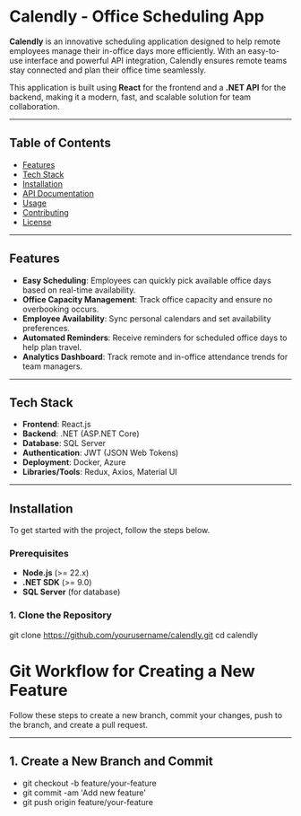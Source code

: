 # Calendly - Office Scheduling App

**Calendly** is an innovative scheduling application designed to help remote employees manage their in-office days more efficiently. With an easy-to-use interface and powerful API integration, Calendly ensures remote teams stay connected and plan their office time seamlessly.

This application is built using **React** for the frontend and a **.NET API** for the backend, making it a modern, fast, and scalable solution for team collaboration.

---

## Table of Contents

- [Features](#features)
- [Tech Stack](#tech-stack)
- [Installation](#installation)
- [API Documentation](#api-documentation)
- [Usage](#usage)
- [Contributing](#contributing)
- [License](#license)

---

## Features

- **Easy Scheduling**: Employees can quickly pick available office days based on real-time availability.
- **Office Capacity Management**: Track office capacity and ensure no overbooking occurs.
- **Employee Availability**: Sync personal calendars and set availability preferences.
- **Automated Reminders**: Receive reminders for scheduled office days to help plan travel.
- **Analytics Dashboard**: Track remote and in-office attendance trends for team managers.
  
---

## Tech Stack

- **Frontend**: React.js
- **Backend**: .NET (ASP.NET Core)
- **Database**: SQL Server
- **Authentication**: JWT (JSON Web Tokens)
- **Deployment**: Docker, Azure
- **Libraries/Tools**: Redux, Axios, Material UI

---

## Installation

To get started with the project, follow the steps below.

### Prerequisites

- **Node.js** (>= 22.x)
- **.NET SDK** (>= 9.0)
- **SQL Server** (for database)

### 1. Clone the Repository


git clone https://github.com/yourusername/calendly.git
cd calendly

# Git Workflow for Creating a New Feature

Follow these steps to create a new branch, commit your changes, push to the branch, and create a pull request.

---

## 1. Create a New Branch and Commit

- git checkout -b feature/your-feature
- git commit -am 'Add new feature'
- git push origin feature/your-feature




